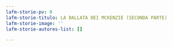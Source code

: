 ```yaml
---
lafm-storie-pv: 0
lafm-storie-titulo: LA BALLATA DEI MCKENZIE (SECONDA PARTE)
lafm-storie-image: ''
lafm-storie-autores-list: []

---
```

